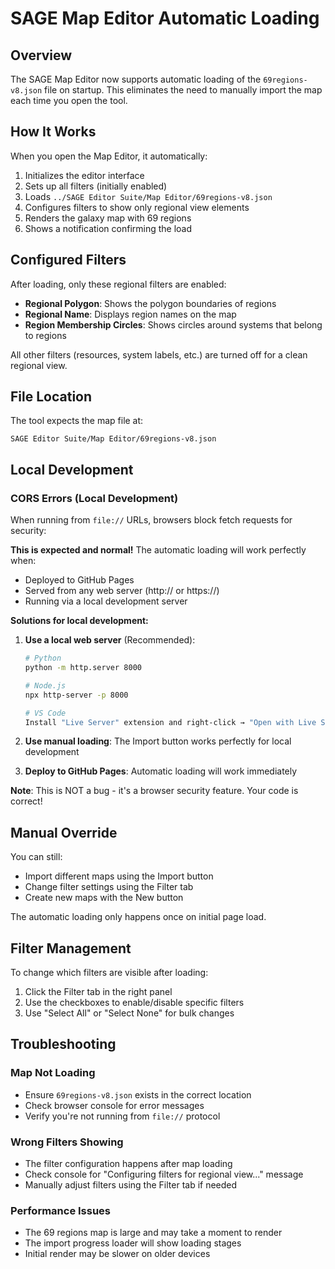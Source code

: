# SAGE Map Editor Automatic Loading

## Overview
The SAGE Map Editor now supports automatic loading of the `69regions-v8.json` file on startup. This eliminates the need to manually import the map each time you open the tool.

## How It Works
When you open the Map Editor, it automatically:
1. Initializes the editor interface
2. Sets up all filters (initially enabled)
3. Loads `../SAGE Editor Suite/Map Editor/69regions-v8.json`
4. Configures filters to show only regional view elements
5. Renders the galaxy map with 69 regions
6. Shows a notification confirming the load

## Configured Filters
After loading, only these regional filters are enabled:
- **Regional Polygon**: Shows the polygon boundaries of regions
- **Regional Name**: Displays region names on the map
- **Region Membership Circles**: Shows circles around systems that belong to regions

All other filters (resources, system labels, etc.) are turned off for a clean regional view.

## File Location
The tool expects the map file at:
```
SAGE Editor Suite/Map Editor/69regions-v8.json
```

## Local Development

### CORS Errors (Local Development)
When running from `file://` URLs, browsers block fetch requests for security:

**This is expected and normal!** The automatic loading will work perfectly when:
- Deployed to GitHub Pages
- Served from any web server (http:// or https://)
- Running via a local development server

**Solutions for local development:**
1. **Use a local web server** (Recommended):
   ```bash
   # Python
   python -m http.server 8000
   
   # Node.js
   npx http-server -p 8000
   
   # VS Code
   Install "Live Server" extension and right-click → "Open with Live Server"
   ```

2. **Use manual loading**: The Import button works perfectly for local development

3. **Deploy to GitHub Pages**: Automatic loading will work immediately

**Note**: This is NOT a bug - it's a browser security feature. Your code is correct!

## Manual Override
You can still:
- Import different maps using the Import button
- Change filter settings using the Filter tab
- Create new maps with the New button

The automatic loading only happens once on initial page load.

## Filter Management
To change which filters are visible after loading:
1. Click the Filter tab in the right panel
2. Use the checkboxes to enable/disable specific filters
3. Use "Select All" or "Select None" for bulk changes

## Troubleshooting

### Map Not Loading
- Ensure `69regions-v8.json` exists in the correct location
- Check browser console for error messages
- Verify you're not running from `file://` protocol

### Wrong Filters Showing
- The filter configuration happens after map loading
- Check console for "Configuring filters for regional view..." message
- Manually adjust filters using the Filter tab if needed

### Performance Issues
- The 69 regions map is large and may take a moment to render
- The import progress loader will show loading stages
- Initial render may be slower on older devices
